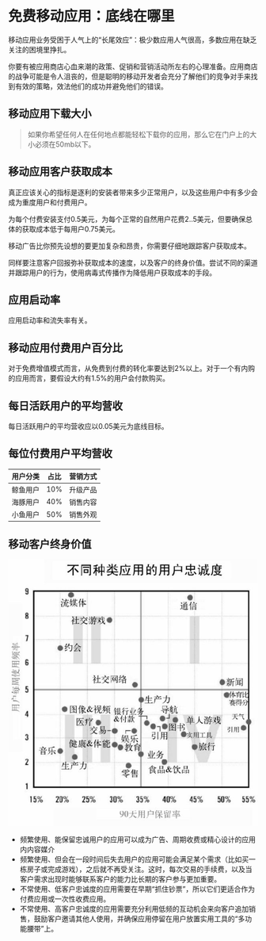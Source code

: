 # 免费移动应用：底线在哪里

移动应用业务受困于人气上的“长尾效应”：极少数应用人气很高，多数应用在缺乏关注的困境里挣扎。

你要有被应用商店心血来潮的政策、促销和营销活动所左右的心理准备。应用商店的战争可能是令人沮丧的，但是聪明的移动开发者会充分了解他们的竞争对手来找到有效的策略，效法他们的成功并避免他们的错误。

## 移动应用下载大小

> 如果你希望任何人在任何地点都能轻松下载你的应用，那么它在门户上的大小必须在50mb以下。

## 移动应用客户获取成本

真正应该关心的指标是逐利的安装者带来多少正常用户，以及这些用户中有多少会成为重度用户和付费用户。

为每个付费安装支付0.5美元，为每个正常的自然用户花费2..5美元，但要确保总体的获取成本低于每用户0.75美元。

移动广告比你预先设想的要更加复杂和昂贵，你需要仔细地跟踪客户获取成本。

同样要注意客户回报弥补获取成本的速度，以及客户的终身价值。尝试不同的渠道并跟踪用户的行为，使用病毒式传播作为降低用户获取成本的手段。

## 应用启动率

应用启动率和流失率有关。

## 移动应用付费用户百分比

对于免费增值模式而言，从免费到付费的转化率要达到2%以上。对于一个有内购的应用而言，要假设大约有1.5%的用户会付款购买。

## 每日活跃用户的平均营收

每日活跃用户的平均营收应以0.05美元为底线目标。

## 每位付费用户平均营收

| 用户分类 | 占比 | 营销方式 |
| -------- | ---- | -------- |
| 鲸鱼用户 | 10%  | 升级产品 |
| 海豚用户 | 40%  | 销售内容 |
| 小鱼用户 | 50%  | 销售外观 |

## 移动客户终身价值

![untitled](assets/untitled-1563425285858.png)

- 频繁使用、能保留忠诚用户的应用可以成为广告、周期收费或精心设计的应用内内容媒介
- 频繁使用、但会在一段时间后失去用户的应用可能会满足某个需求（比如买一栋房子或完成游戏），之后就不再受关注。这时，每次交易的手续费，以及当客户需求出现时能够联系客户的能力比长期的客户参与更加重要。
- 不常使用、低客户忠诚度的应用需要在早期“抓住钞票”，所以它们更适合作为付费应用或一次性收费应用。
- 不常使用、高客户忠诚度的应用需要充分利用低频的互动机会来向客户追加销售，鼓励客户邀请其他人使用，并确保应用停留在用户放置实用工具的“多功能腰带”上。

